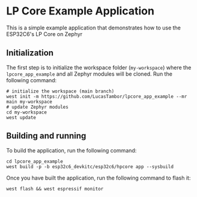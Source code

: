 # LP Core Example Application

This is a simple example application that demonstrates how to use the ESP32C6's LP Core on Zephyr

## Initialization

The first step is to initialize the workspace folder (``my-workspace``) where
the ``lpcore_app_example`` and all Zephyr modules will be cloned. Run the following
command:

```shell
# initialize the workspace (main branch)
west init -m https://github.com/LucasTambor/lpcore_app_example --mr main my-workspace
# update Zephyr modules
cd my-workspace
west update
```

## Building and running

To build the application, run the following command:

```shell
cd lpcore_app_example
west build -p -b esp32c6_devkitc/esp32c6/hpcore app --sysbuild
```

Once you have built the application, run the following command to flash it:

```shell
west flash && west espressif monitor
```
